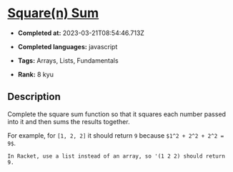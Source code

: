 # [Square(n) Sum](https://www.codewars.com/kata/515e271a311df0350d00000f)

- **Completed at:** 2023-03-21T08:54:46.713Z

- **Completed languages:** javascript

- **Tags:** Arrays, Lists, Fundamentals

- **Rank:** 8 kyu

## Description

Complete the square sum function so that it squares each number passed into it and then sums the results together.

For example, for `[1, 2, 2]` it should return `9` because `$1^2 + 2^2 + 2^2 = 9$`.

```if:racket
In Racket, use a list instead of an array, so '(1 2 2) should return 9.
```
